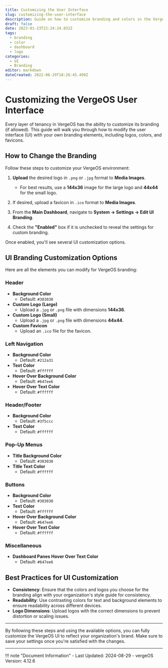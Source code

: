 ```yaml
---
title: Customizing the User Interface
slug: customizing-the-user-interface
description: Guide on how to customize branding and colors in the VergeOS UI.
draft: false
date: 2023-01-23T22:24:24.831Z
tags:
  - branding
  - color
  - dashboard
  - logo
categories:
  - UI
  - Branding
editor: markdown
dateCreated: 2022-06-29T18:26:45.499Z
---
```


# Customizing the VergeOS User Interface

Every layer of tenancy in VergeOS has the ability to customize its branding (if allowed). This guide will walk you through how to modify the user interface (UI) with your own branding elements, including logos, colors, and favicons.

## How to Change the Branding

Follow these steps to customize your VergeOS environment:

1. **Upload** the desired logo in `.png` or `.jpg` format to **Media Images**. 
   - For best results, use a **144x36** image for the large logo and **44x44** for the small logo.
   
2. If desired, upload a favicon in `.ico` format to **Media Images**.

3. From the **Main Dashboard**, navigate to **System -> Settings -> Edit UI Branding**.

4. Check the **"Enabled"** box if it is unchecked to reveal the settings for custom branding.

Once enabled, you'll see several UI customization options.

## UI Branding Customization Options

Here are all the elements you can modify for VergeOS branding:

### Header
- **Background Color**
  - Default: `#303030`
- **Custom Logo (Large)**
  - Upload a `.jpg` or `.png` file with dimensions **144x36**.
- **Custom Logo (Small)**
  - Upload a `.jpg` or `.png` file with dimensions **44x44**.
- **Custom Favicon**
  - Upload an `.ico` file for the favicon.

### Left Navigation
- **Background Color**
  - Default: `#212a31`
- **Text Color**
  - Default: `#ffffff`
- **Hover Over Background Color**
  - Default: `#647ee6`
- **Hover Over Text Color**
  - Default: `#ffffff`

### Header/Footer
- **Background Color**
  - Default: `#3f5ccc`
- **Text Color**
  - Default: `#ffffff`

### Pop-Up Menus
- **Title Background Color**
  - Default: `#303030`
- **Title Text Color**
  - Default: `#ffffff`

### Buttons
- **Background Color**
  - Default: `#303030`
- **Text Color**
  - Default: `#ffffff`
- **Hover Over Background Color**
  - Default: `#647ee6`
- **Hover Over Text Color**
  - Default: `#ffffff`

### Miscellaneous
- **Dashboard Panes Hover Over Text Color**
  - Default: `#647ee6`

## Best Practices for UI Customization

- **Consistency**: Ensure that the colors and logos you choose for the branding align with your organization's style guide for consistency.
- **Readability**: Use contrasting colors for text and background elements to ensure readability across different devices.
- **Logo Dimensions**: Upload logos with the correct dimensions to prevent distortion or scaling issues.

---

By following these steps and using the available options, you can fully customize the VergeOS UI to reflect your organization's brand. Make sure to save your settings once you're satisfied with the changes.

---

!!! note "Document Information"
    - Last Updated: 2024-08-29
    - vergeOS Version: 4.12.6
